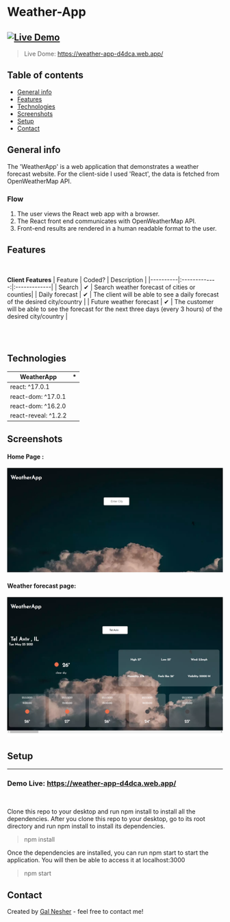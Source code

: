 # Weather-App
[![Live Demo](https://img.shields.io/badge/demo-online-green.svg)](https://weather-app-d4dca.web.app/)
---

> Live Dome:  https://weather-app-d4dca.web.app/

## Table of contents
* [General info](#general-info)
* [Features](#features)
* [Technologies](#technologies)
* [Screenshots](#screenshots)
* [Setup](#setup)
* [Contact](#contact)


## General info
The 'WeatherApp' is a web application that demonstrates a weather forecast website.
For the client-side I used 'React', the data is fetched from OpenWeatherMap API.

### Flow
1. The user views the React web app with a browser.
2. The React front end communicates with OpenWeatherMap API.
7. Front-end results are rendered in a human readable format to the user.


## Features
<br>

<b>Client Features</b>
| Feature  |  Coded?       | Description  |
|----------|:-------------:|:-------------|
| Search | &#10004; | Search weather forecast of cities or counties|
| Daily forecast | &#10004; | The client will be able to see a daily forecast of the desired city/country |
| Future weather forecast | &#10004; | The customer will be able to see the forecast for the next three days (every 3 hours) of the desired city/country |



<br>

<br>


## Technologies
WeatherApp | *
--- | ---
react: ^17.0.1|
react-dom: ^17.0.1|
react-dom: ^16.2.0 |
react-reveal: ^1.2.2| 


## Screenshots
#### Home Page :
![Home Page](src/Assets/Images/weatherApp-Home.png)

#### Weather forecast page:
![Some Search](src/Assets/Images/weatherApp-TelAviv.png)




## Setup
---
### Demo Live: https://weather-app-d4dca.web.app/
<br>

Clone this repo to your desktop and run npm install to install all the dependencies.
After you clone this repo to your desktop, go to its root directory and run npm install to install its dependencies.

>npm install<br>

Once the dependencies are installed, you can run npm start to start the application. You will then be able to access it at localhost:3000
>npm start


## Contact
Created by [Gal Nesher](https://www.linkedin.com/in/gal-nesher-153a881a3/) - feel free to contact me!
